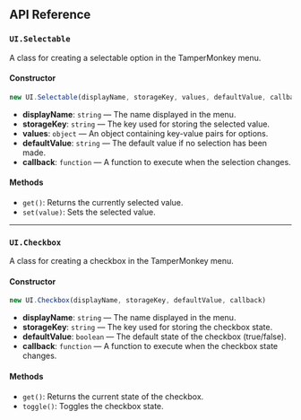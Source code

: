 ## API Reference

### `UI.Selectable`

A class for creating a selectable option in the TamperMonkey menu.

#### Constructor

```javascript
new UI.Selectable(displayName, storageKey, values, defaultValue, callback)
```

- **displayName**: `string` — The name displayed in the menu.
- **storageKey**: `string` — The key used for storing the selected value.
- **values**: `object` — An object containing key-value pairs for options.
- **defaultValue**: `string` — The default value if no selection has been made.
- **callback**: `function` — A function to execute when the selection changes.

#### Methods

- `get()`: Returns the currently selected value.
- `set(value)`: Sets the selected value.

---

### `UI.Checkbox`

A class for creating a checkbox in the TamperMonkey menu.

#### Constructor

```javascript
new UI.Checkbox(displayName, storageKey, defaultValue, callback)
```

- **displayName**: `string` — The name displayed in the menu.
- **storageKey**: `string` — The key used for storing the checkbox state.
- **defaultValue**: `boolean` — The default state of the checkbox (true/false).
- **callback**: `function` — A function to execute when the checkbox state changes.

#### Methods

- `get()`: Returns the current state of the checkbox.
- `toggle()`: Toggles the checkbox state.
